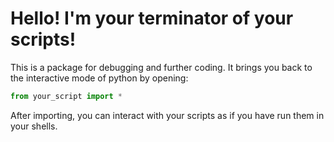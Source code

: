 # Hello! I'm your terminator of your scripts!
This is a package for debugging and further coding. It brings you back to the interactive mode of python by opening:
```python
from your_script import *
```
After importing, you can interact with your scripts as if you have run them in your shells.
